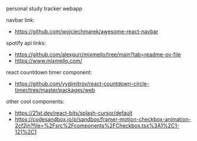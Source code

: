 personal study tracker webapp

navbar link:

- https://github.com/wojciechmarek/awesome-react-navbar

spotify api links:

- https://github.com/alexgurr/mixmello/tree/main?tab=readme-ov-file
- https://www.mixmello.com/

react countdown timer component:

- https://github.com/vydimitrov/react-countdown-circle-timer/tree/master/packages/web

other cool components:

- https://21st.dev/react-bits/splash-cursor/default
- https://codesandbox.io/p/sandbox/framer-motion-checkbox-animation-2cf2jn?file=%2Fsrc%2Fcomponents%2FCheckbox.tsx%3A1%2C1-121%2C1
